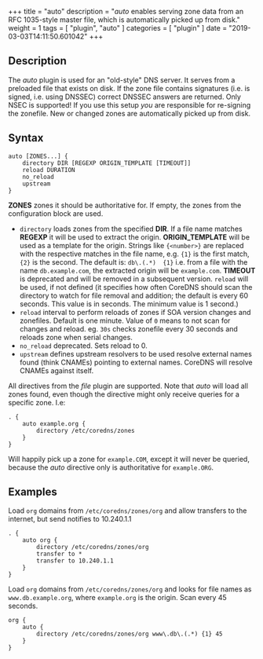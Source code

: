 +++
title = "auto"
description = "*auto* enables serving zone data from an RFC 1035-style master file, which is automatically picked up from disk."
weight = 1
tags = [ "plugin", "auto" ]
categories = [ "plugin" ]
date = "2019-03-03T14:11:50.601042"
+++

## Description

The *auto* plugin is used for an "old-style" DNS server. It serves from a preloaded file that exists
on disk. If the zone file contains signatures (i.e. is signed, i.e. using DNSSEC) correct DNSSEC answers
are returned. Only NSEC is supported! If you use this setup *you* are responsible for re-signing the
zonefile. New or changed zones are automatically picked up from disk.

## Syntax

~~~
auto [ZONES...] {
    directory DIR [REGEXP ORIGIN_TEMPLATE [TIMEOUT]]
    reload DURATION
    no_reload
    upstream
}
~~~

**ZONES** zones it should be authoritative for. If empty, the zones from the configuration block
are used.

* `directory` loads zones from the specified **DIR**. If a file name matches **REGEXP** it will be
  used to extract the origin. **ORIGIN_TEMPLATE** will be used as a template for the origin. Strings
  like `{<number>}` are replaced with the respective matches in the file name, e.g. `{1}` is the
  first match, `{2}` is the second. The default is: `db\.(.*)  {1}` i.e. from a file with the
  name `db.example.com`, the extracted origin will be `example.com`.
  **TIMEOUT** is deprecated and will be removed in a subsequent version. 
  `reload` will be used, if not defined
  (it specifies how often CoreDNS should scan the directory to watch for file removal and addition;
  the default is every 60 seconds. This value is in seconds. The minimum value is 1 second.)
* `reload` interval to perform reloads of zones if SOA version changes and zonefiles. Default is one minute.
  Value of `0` means to not scan for changes and reload. eg. `30s` checks zonefile every 30 seconds
  and reloads zone when serial changes.
* `no_reload` deprecated. Sets reload to 0.
* `upstream` defines upstream resolvers to be used resolve external names found (think CNAMEs)
  pointing to external names. CoreDNS will resolve CNAMEs against itself.

All directives from the *file* plugin are supported. Note that *auto* will load all zones found,
even though the directive might only receive queries for a specific zone. I.e:

~~~ corefile
. {
    auto example.org {
        directory /etc/coredns/zones
    }
}
~~~
Will happily pick up a zone for `example.COM`, except it will never be queried, because the *auto*
directive only is authoritative for `example.ORG`.

## Examples

Load `org` domains from `/etc/coredns/zones/org` and allow transfers to the internet, but send
notifies to 10.240.1.1

~~~ corefile
. {
    auto org {
        directory /etc/coredns/zones/org
        transfer to *
        transfer to 10.240.1.1
    }
}
~~~

Load `org` domains from `/etc/coredns/zones/org` and looks for file names as `www.db.example.org`,
where `example.org` is the origin. Scan every 45 seconds.

~~~ corefile
org {
    auto {
        directory /etc/coredns/zones/org www\.db\.(.*) {1} 45
    }
}
~~~

